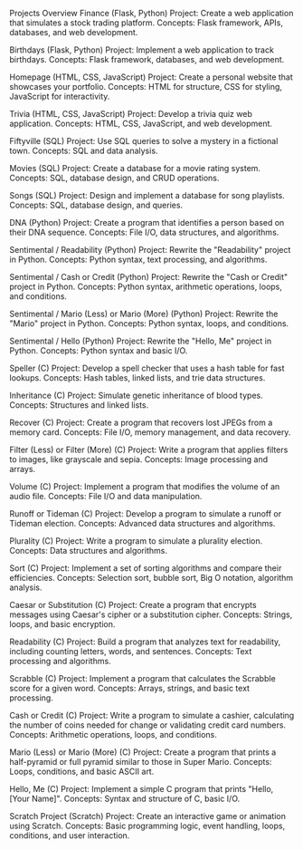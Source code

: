 Projects Overview
Finance (Flask, Python)
Project: Create a web application that simulates a stock trading platform.
Concepts: Flask framework, APIs, databases, and web development.

Birthdays (Flask, Python)
Project: Implement a web application to track birthdays.
Concepts: Flask framework, databases, and web development.

Homepage (HTML, CSS, JavaScript)
Project: Create a personal website that showcases your portfolio.
Concepts: HTML for structure, CSS for styling, JavaScript for interactivity.

Trivia (HTML, CSS, JavaScript)
Project: Develop a trivia quiz web application.
Concepts: HTML, CSS, JavaScript, and web development.

Fiftyville (SQL)
Project: Use SQL queries to solve a mystery in a fictional town.
Concepts: SQL and data analysis.

Movies (SQL)
Project: Create a database for a movie rating system.
Concepts: SQL, database design, and CRUD operations.

Songs (SQL)
Project: Design and implement a database for song playlists.
Concepts: SQL, database design, and queries.

DNA (Python)
Project: Create a program that identifies a person based on their DNA sequence.
Concepts: File I/O, data structures, and algorithms.

Sentimental / Readability (Python)
Project: Rewrite the "Readability" project in Python.
Concepts: Python syntax, text processing, and algorithms.

Sentimental / Cash or Credit (Python)
Project: Rewrite the "Cash or Credit" project in Python.
Concepts: Python syntax, arithmetic operations, loops, and conditions.

Sentimental / Mario (Less) or Mario (More) (Python)
Project: Rewrite the "Mario" project in Python.
Concepts: Python syntax, loops, and conditions.

Sentimental / Hello (Python)
Project: Rewrite the "Hello, Me" project in Python.
Concepts: Python syntax and basic I/O.

Speller (C)
Project: Develop a spell checker that uses a hash table for fast lookups.
Concepts: Hash tables, linked lists, and trie data structures.

Inheritance (C)
Project: Simulate genetic inheritance of blood types.
Concepts: Structures and linked lists.

Recover (C)
Project: Create a program that recovers lost JPEGs from a memory card.
Concepts: File I/O, memory management, and data recovery.

Filter (Less) or Filter (More) (C)
Project: Write a program that applies filters to images, like grayscale and sepia.
Concepts: Image processing and arrays.

Volume (C)
Project: Implement a program that modifies the volume of an audio file.
Concepts: File I/O and data manipulation.

Runoff or Tideman (C)
Project: Develop a program to simulate a runoff or Tideman election.
Concepts: Advanced data structures and algorithms.

Plurality (C)
Project: Write a program to simulate a plurality election.
Concepts: Data structures and algorithms.

Sort (C)
Project: Implement a set of sorting algorithms and compare their efficiencies.
Concepts: Selection sort, bubble sort, Big O notation, algorithm analysis.

Caesar or Substitution (C)
Project: Create a program that encrypts messages using Caesar's cipher or a substitution cipher.
Concepts: Strings, loops, and basic encryption.

Readability (C)
Project: Build a program that analyzes text for readability, including counting letters, words, and sentences.
Concepts: Text processing and algorithms.

Scrabble (C)
Project: Implement a program that calculates the Scrabble score for a given word.
Concepts: Arrays, strings, and basic text processing.

Cash or Credit (C)
Project: Write a program to simulate a cashier, calculating the number of coins needed for change or validating credit card numbers.
Concepts: Arithmetic operations, loops, and conditions.

Mario (Less) or Mario (More) (C)
Project: Create a program that prints a half-pyramid or full pyramid similar to those in Super Mario.
Concepts: Loops, conditions, and basic ASCII art.

Hello, Me (C)
Project: Implement a simple C program that prints "Hello, [Your Name]".
Concepts: Syntax and structure of C, basic I/O.

Scratch Project (Scratch)
Project: Create an interactive game or animation using Scratch.
Concepts: Basic programming logic, event handling, loops, conditions, and user interaction.
